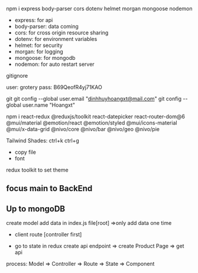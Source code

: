 npm i express body-parser cors dotenv helmet morgan mongoose nodemon

- express: for api
- body-parser: data coming
- cors: for cross origin resource sharing
- dotenv: for environment variables
- helmet: for security
- morgan: for logging
- mongoose: for mongodb
- nodemon: for auto restart server

gitignore

user: grotery
pass: B69QeofR4yj71KAO

git
git config --global user.email "dinhhuyhoangxt@mail.com"
git config --global user.name "Hoangxt"

<!-- Front -->

npm i react-redux @reduxjs/toolkit react-datepicker react-router-dom@6 @mui/material @emotion/react @emotion/styled @mui/icons-material @mui/x-data-grid @nivo/core @nivo/bar @nivo/geo @nivo/pie

Tailwind Shades:
ctrl+k ctrl+g

- copy file
- font

redux toolkit to set theme

## focus main to BackEnd

## Up to mongoDB

create model
add data in index.js file[root]
=>only add data one time

- client route [controller first]

- go to state in redux create api endpoint => create Product Page => get api

process: Model => Controller => Route => State => Component
